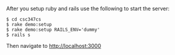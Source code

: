 After you setup ruby and rails use the following to start the server:
```
$ cd csc347cs
$ rake demo:setup
$ rake demo:setup RAILS_ENV='dummy'
$ rails s
```
Then navigate to [http://localhost:3000](http://localhost:3000)